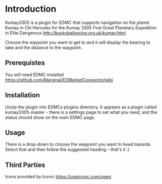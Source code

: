 Introduction
====

Kumay3305 is a plugin for EDMC that supports navigation on the planet Kumay
in Chi Hercules for the Kumay 3305 First Great Planetary Expedition in 
Elite Dangerous http://buckyballracing.org.uk/kumay.html

Choose the waypoint you want to get to and it will display the bearing to take
and the distance to the waypoint. 

Prerequistes
----

You will need EDMC installed https://github.com/Marginal/EDMarketConnector/wiki

Installation
----

Unzip the plugin into EDMCs plugins directory. It appears as a plugin called
kumay3305-master - there is a settings page to set what you need, and the 
status should show on the main EDMC page. 

Usage
----

There is a drop-down to choose the waypoint you want to head towards. 
Select that and then follow the suggested heading - that's it :)

Third Parties
-----

Icons provided by Iconic https://useiconic.com/open

